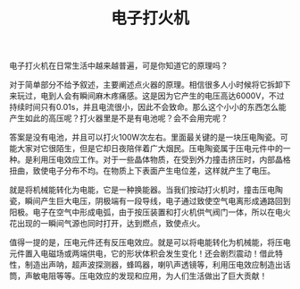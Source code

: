 ﻿---
layout: post
title: "电子打火机"
categories: misc
---
电子打火机在日常生活中越来越普遍，可是你知道它的原理吗？

对于简单部分不给予叙述，主要阐述点火器的原理。相信很多人小时候将它拆卸下来玩过，电到人会有瞬间麻木疼痛感。这是因为它产生的电压高达6000V，不过持续时间只有0.01s，并且电流很小，因此不会致命。那么这个小小的东西怎么能产生如此的高压呢？打火器里是不是有电池呢？会不会用完呢？

答案是没有电池，并且可以打火100W次左右。里面最关键的是一块压电陶瓷。可能大家对它很陌生，但是它却日夜陪伴着广大烟民。压电陶瓷属于压电元件中的一种。是利用压电效应工作。对于一些晶体物质，在受到外力撞击挤压时，内部晶格扭曲，致使电子分布不均。在物质上下表面产生电位差，这样就产生了电压。

就是将机械能转化为电能，它是一种换能器。当我们按动打火机时，撞击压电陶瓷，瞬间产生巨大电压，阴极端有一段导线，电子通过致使空气电离形成通路回到阳极。电子在空气中形成电弧，由于按压装置和打火机供气阀门一体，所以在电火花出现的一瞬间气源也同时打开，达到燃点，致使点火。

值得一提的是，压电元件还有反压电效应。就是可以将电能转化为机械能，将压电元件置入电磁场或两端供电，它的形状体积会发生变化！还会剧烈震动！借此特性，制造出声呐，超声波探测器，蜂鸣器，喇叭声透镜等，利用压电效应制造出话筒，声敏电阻等等。压电效应的发现和应用，为人们生活做出了巨大贡献！


